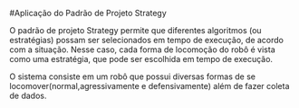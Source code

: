#Aplicação do Padrão de Projeto Strategy

O padrão de projeto Strategy permite que diferentes algoritmos (ou estratégias) possam ser selecionados em tempo de execução, de acordo com a situação. 
Nesse caso, cada forma de locomoção do robô é vista como uma estratégia, que pode ser escolhida em tempo de execução.

O sistema consiste em um robô que possui diversas formas de se locomover(normal,agressivamente e defensivamente) além de fazer coleta de dados.
